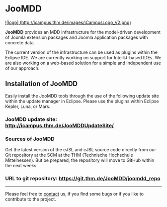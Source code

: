 # JooMDD #

[![logo] (http://icampus.thm.de/images/iCampusLogo_V2.png)](http://icampus.thm.de "Homepage of iCampus") 

**JooMDD** provides an MDD infrastructure for the model-driven development of Joomla extension packages and Joomla application packages with concrete data.

The current version of the infrastructure can be used as plugins within the Eclipse IDE. We are currently working on support for IntelliJ-based IDEs. We are also working on a web-based solution for a simple and independent use of our approach.

## Installation of JooMDD ##
Easily install the JooMDD tools through the use of the following update site within the update manager in Eclipse. Please use the plugins within Eclipse Kepler, Luna, or Mars.

### JooMDD update site: <http://icampus.thm.de/JooMDDUpdateSite/> ###
 
### Sources of JooMDD ###
Get the latest version of the eJSL and cJSL source code directly from our Git repository at the SCM at the THM (Technische Hochschule Mittelhessen). But be prepared, the repository will move to GitHub within the next weeks.

### URL to git repository: <https://git.thm.de/JooMDD/joomdd_repo> ###
*****
Please feel free to [contact](icampu@lists.thm.de) us, if you find some bugs or if you like to contribute to the project.
